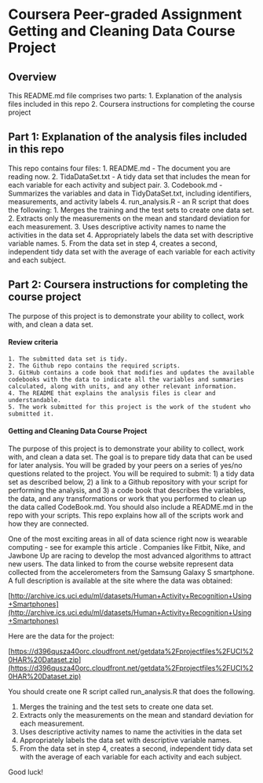 # Coursera Peer-graded Assignment Getting and Cleaning Data Course Project

## Overview

This README.md file comprises two parts:
	1. Explanation of the analysis files included in this repo
	2. Coursera instructions for completing the course project

## Part 1: Explanation of the analysis files included in this repo

This repo contains four files:
	1. README.md - The document you are reading now.
	2. TidaDataSet.txt - A tidy data set that includes the mean for each variable for each activity and subject pair.
	3. Codebook.md - Summarizes the variables and data in TidyDataSet.txt, including identifiers, measurements, and activity labels
	4. run_analysis.R - an R script that does the following:
		1. Merges the training and the test sets to create one data set.
		2. Extracts only the measurements on the mean and standard deviation for each measurement.
		3. Uses descriptive activity names to name the activities in the data set
		4. Appropriately labels the data set with descriptive variable names.
		5. From the data set in step 4, creates a second, independent tidy data set with the average of each variable for each activity and each subject.
    
## Part 2: Coursera instructions for completing the course project

The purpose of this project is to demonstrate your ability to collect, work with, and clean a data set.

#### Review criteria

	1. The submitted data set is tidy.
	2. The Github repo contains the required scripts.
	3. GitHub contains a code book that modifies and updates the available codebooks with the data to indicate all the variables and summaries calculated, along with units, and any other relevant information.
	4. The README that explains the analysis files is clear and understandable.
	5. The work submitted for this project is the work of the student who submitted it.

#### Getting and Cleaning Data Course Project

The purpose of this project is to demonstrate your ability to collect, work with, and clean a data set. The goal is to prepare tidy data that can be used for later analysis. You will be graded by your peers on a series of yes/no questions related to the project. You will be required to submit: 1) a tidy data set as described below, 2) a link to a Github repository with your script for performing the analysis, and 3) a code book that describes the variables, the data, and any transformations or work that you performed to clean up the data called CodeBook.md. You should also include a README.md in the repo with your scripts. This repo explains how all of the scripts work and how they are connected.

One of the most exciting areas in all of data science right now is wearable computing - see for example this article . Companies like Fitbit, Nike, and Jawbone Up are racing to develop the most advanced algorithms to attract new users. The data linked to from the course website represent data collected from the accelerometers from the Samsung Galaxy S smartphone. A full description is available at the site where the data was obtained:

[http://archive.ics.uci.edu/ml/datasets/Human+Activity+Recognition+Using+Smartphones](http://archive.ics.uci.edu/ml/datasets/Human+Activity+Recognition+Using+Smartphones)

Here are the data for the project:

[https://d396qusza40orc.cloudfront.net/getdata%2Fprojectfiles%2FUCI%20HAR%20Dataset.zip](https://d396qusza40orc.cloudfront.net/getdata%2Fprojectfiles%2FUCI%20HAR%20Dataset.zip)

You should create one R script called run_analysis.R that does the following.

1. Merges the training and the test sets to create one data set.
2. Extracts only the measurements on the mean and standard deviation for each measurement.
3. Uses descriptive activity names to name the activities in the data set
4. Appropriately labels the data set with descriptive variable names.
5. From the data set in step 4, creates a second, independent tidy data set with the average of each variable for each activity and each subject.

Good luck!
